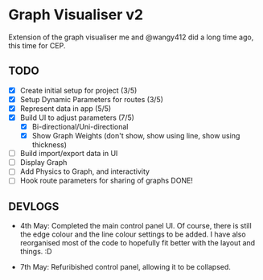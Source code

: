 # **Graph Visualiser v2**

Extension of the graph visualiser me and @wangy412 did a long time ago, this time for CEP.

## **TODO**

-   [x] Create initial setup for project (3/5)
-   [x] Setup Dynamic Parameters for routes (3/5)
-   [x] Represent data in app (5/5)
-   [x] Build UI to adjust parameters (7/5)
    -   [x] Bi-directional/Uni-directional
    -   [x] Show Graph Weights (don't show, show using line, show using thickness)
-   [ ] Build import/export data in UI
-   [ ] Display Graph
-   [ ] Add Physics to Graph, and interactivity
-   [ ] Hook route parameters for sharing of graphs
        DONE!

## **DEVLOGS**

-   4th May: Completed the main control panel UI. Of course, there is still the edge colour and the line colour settings to be added. I have also reorganised most of the code to hopefully fit better with the layout and things. :D

-   7th May: Refuribished control panel, allowing it to be collapsed.
